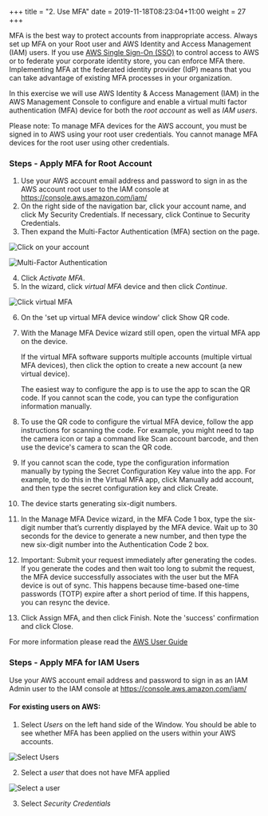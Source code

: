 +++
title = "2. Use MFA"
date = 2019-11-18T08:23:04+11:00
weight = 27
+++

MFA is the best way to protect accounts from inappropriate access. Always set up MFA on your Root user and AWS Identity and Access Management (IAM) users. If you use [AWS Single Sign-On (SSO)](https://aws.amazon.com/single-sign-on/) to control access to AWS or to federate your corporate identity store, you can enforce MFA there. Implementing MFA at the federated identity provider (IdP) means that you can take advantage of existing MFA processes in your organization. 

In this exercise we will use AWS Identity & Access Management (IAM) in the AWS Management Console to configure and enable a virtual multi factor authentication (MFA) device for both the *root account* as well as *IAM users*. 

Please note: To manage MFA devices for the AWS account, you must be signed in to AWS using your root user credentials. You cannot manage MFA devices for the root user using other credentials.

### Steps - Apply MFA for Root Account
1. Use your AWS account email address and password to sign in as the AWS account root user to the IAM console at https://console.aws.amazon.com/iam/ 
2. On the right side of the navigation bar, click your account name, and click My Security Credentials. If necessary, click Continue to Security Credentials. 
3. Then expand the Multi-Factor Authentication (MFA) section on the page.
    
![Click on your account](/images/Module-2-Image-1.png)

![Multi-Factor Authentication](/images/Module-2-Image-2.png)

4. Click *Activate MFA*.
5. In the wizard, click *virtual MFA* device and then click *Continue*.

![Click virtual MFA](/images/Module-1-Image-3.png)

6. On the 'set up virtual MFA device window' click Show QR code.
7. With the Manage MFA Device wizard still open, open the virtual MFA app on the device.
    
    If the virtual MFA software supports multiple accounts (multiple virtual MFA devices), then click the option to create a new account (a new virtual device).
    
    The easiest way to configure the app is to use the app to scan the QR code. If you cannot scan the code, you can type the configuration information manually.
    
8. To use the QR code to configure the virtual MFA device, follow the app instructions for scanning the code. For example, you might need to tap the camera icon or tap a command like Scan account barcode, and then use the device's camera to scan the QR code.
9. If you cannot scan the code, type the configuration information manually by typing the Secret Configuration Key value into the app. For example, to do this in the Virtual MFA app, click Manually add account, and then type the secret configuration key and click Create.
10. The device starts generating six-digit numbers.
11. In the Manage MFA Device wizard, in the MFA Code 1 box, type the six-digit number that’s currently displayed by the MFA device. Wait up to 30 seconds for the device to generate a new number, and then type the new six-digit number into the Authentication Code 2 box.
12. Important: Submit your request immediately after generating the codes. If you generate the codes and then wait too long to submit the request, the MFA device successfully associates with the user but the MFA device is out of sync. This happens because time-based one-time passwords (TOTP) expire after a short period of time. If this happens, you can resync the device.
13. Click Assign MFA, and then click Finish. Note the 'success' confirmation and click Close.

For more information please read the [AWS User Guide](https://docs.aws.amazon.com/IAM/latest/UserGuide/id_credentials_mfa.html)

### Steps - Apply MFA for IAM Users
Use your AWS account email address and password to sign in as an IAM Admin user to the IAM console at https://console.aws.amazon.com/iam/ 

#### For existing users on AWS: 
1. Select *Users* on the left hand side of the Window. You should be able to see whether MFA has been applied on the users within your AWS accounts. 

![Select Users](/images/Module-2-Image-4.png)

2. Select a *user* that does not have MFA applied

![Select a user](/images/Module-2-Image-5.png)

3. Select *Security Credentials*